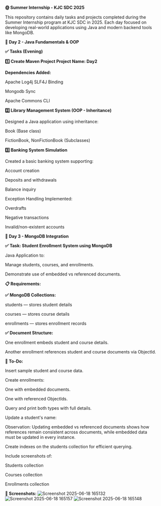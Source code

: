 **🌞 Summer Internship - KJC SDC 2025**

This repository contains daily tasks and projects completed during the Summer Internship program at KJC SDC in 2025. Each day focused on developing real-world applications using Java and modern backend tools like MongoDB.


**📅 Day 2 - Java Fundamentals & OOP**


**✅ Tasks (Evening)**

**1️⃣ Create Maven Project Project Name: Day2**


**Dependencies Added:**


Apache Log4j SLF4J Binding


Mongodb Sync


Apache Commons CLI


**2️⃣ Library Management System (OOP - Inheritance)**

Designed a Java application using inheritance:


Book (Base class)


FictionBook, NonFictionBook (Subclasses)


**3️⃣ Banking System Simulation**

Created a basic banking system supporting:

Account creation

Deposits and withdrawals

Balance inquiry

Exception Handling Implemented:

Overdrafts

Negative transactions

Invalid/non-existent accounts


**📅 Day 3 - MongoDB Integration**

**✅ Task: Student Enrollment System using MongoDB**

Java Application to:

Manage students, courses, and enrollments.

Demonstrate use of embedded vs referenced documents.

**📋 Requirements:**

**✅ MongoDB Collections:**

students — stores student details

courses — stores course details

enrollments — stores enrollment records

**✅ Document Structure:**

One enrollment embeds student and course details.

Another enrollment references student and course documents via ObjectId.

**🚀 To-Do:**

Insert sample student and course data.

Create enrollments:

One with embedded documents.

One with referenced ObjectIds.

Query and print both types with full details.

Update a student's name:

Observation: Updating embedded vs referenced documents shows how references remain consistent across documents, while embedded data must be updated in every instance.

Create indexes on the students collection for efficient querying.

Include screenshots of:

Students collection

Courses collection

Enrollments collection

**📸 Screenshots:**
![Screenshot 2025-06-18 165132](https://github.com/user-attachments/assets/00bc7daf-9073-4de6-8f50-f5eee510f21a)
![Screenshot 2025-06-18 165157](https://github.com/user-attachments/assets/e3d39289-98fa-4678-b0a1-bd88e63f207d)
![Screenshot 2025-06-18 165148](https://github.com/user-attachments/assets/2a222359-cffa-49ec-be83-2624f386ac79)
